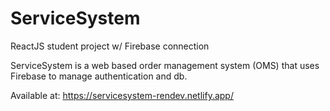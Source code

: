 # ServiceSystem

ReactJS student project w/ Firebase connection

ServiceSystem is a web based order management system (OMS) that uses Firebase to manage authentication and db.

Available at: https://servicesystem-rendev.netlify.app/
